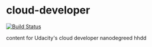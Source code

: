 # cloud-developer

[![Build Status](https://travis-ci.org/haithamsha/cloud-developer.svg?branch=master)](https://travis-ci.org/haithamsha/cloud-developer)


content for Udacity's cloud developer nanodegreed
hhdd
